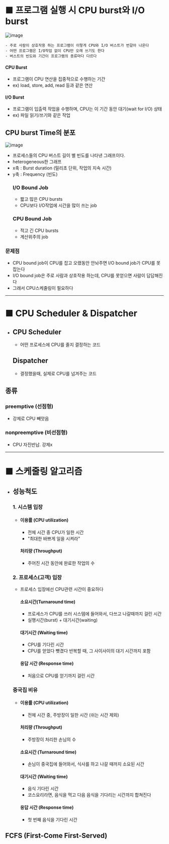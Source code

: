 # ■ 프로그램 실행 시 CPU burst와 I/O burst
![image](https://github.com/user-attachments/assets/d76e9f1b-3133-4613-816b-1277084ff837)
```
- 주로 사람이 상호작용 하는 프로그램이 이렇게 CPU와 I/O 버스트가 번갈아 나온다
- 어떤 프로그램은 I/O작업 없이 CPU만 오래 쓰기도 한다
- 버스트의 빈도와 기간이 프로그램의 종류마다 다르다
```
  #### CPU Burst
  - 프로그램이 CPU 연산을 집중적으로 수행하는 기간
  - ex) load, store, add, read 등과 같은 연산
  #### I/O Burst
  - 프로그램이 입출력 작업을 수행하며, CPU는 이 기간 동안 대기(wait for I/O) 상태
  - ex) 파일 읽기/쓰기와 같은 작업
## CPU burst Time의 분포
![image](https://github.com/user-attachments/assets/ccd121ae-43d2-4f74-a759-2c8774fe070e)
- 프로세스들의 CPU 버스트 길이 별 빈도를 나타낸 그래프이다.
- heterogeneous한 그래프
- x축 : Burst duration (밀리초 단위, 작업의 지속 시간)
- y축 : Frequency (빈도)
  ### I/O Bound Job
  - 짧고 많은 CPU bursts
  - CPU보다 I/O작업에 시간을 많이 쓰는 job
  ### CPU Bound Job
  - 적고 긴 CPU bursts
  - 계산위주의 job
### 문제점
- CPU bound job이 CPU를 잡고 오랬동안 안놔주면 I/O bound job가 CPU를 못잡는다
- I/O bound job은 주로 사람과 상호작용 하는데, CPU를 못얻으면 사람이 답답해진다
- 그래서 CPU스케줄링이 필요하다

---

# ■ CPU Scheduler & Dispatcher
-
  ## CPU Scheduler
  - 어떤 프로세스에 CPU를 줄지 결정하는 코드
  ## Dispatcher
  - 결정했을때, 실제로 CPU를 넘겨주는 코드
## 종류
  ### preemptive (선점형)
  - 강제로 CPU 빼앗음
  ### nonpreemptive (비선점형)
  - CPU 자진반납. 강제x

 ---

# ■ 스케줄링 알고리즘
-
  ## 성능척도
  ### 1. 시스템 입장
  -
    #### 이용률 (CPU utilization)
    - 전체 시간 중 CPU가 일한 시간
    - "최대한 바쁘게 일을 시켜라"
    #### 처리량 (Throughput)
    - 주어진 시간 동안에 완료한 작업의 수
  ### 2. 프로세스(고객) 입장
  - 프로세스 입장에선 CPU관련 시간이 중요하다
    #### 소요시간(Turnaround time)
    - 프로세스가 CPU를 쓰러 시스템에 들어와서, 다쓰고 나갈때까지 걸린 시간
    - 실행시간(burst) + 대기시간(waiting)
    #### 대기시간 (Waiting time)
    - CPU를 기다린 시간
    - CPU를 얻었다 뺏겼다 반복할 때, 그 사이사이의 대기 시간까지 포함
    #### 응답 시간 (Response time)
    - 처음으로 CPU를 얻기까지 걸린 시간
  ### 중국집 비유
  -
    #### 이용률 (CPU utilization)
    - 전체 시간 중, 주방장이 일한 시간 (쉬는 시간 제외)
    #### 처리량 (Throughput)
    - 주방장이 처리한 손님의 수
    #### 소요시간 (Turnaround time)
    - 손님이 중국집에 들어와서, 식사를 하고 나갈 때까지 소요된 시간
    #### 대기시간 (Waiting time)
    - 음식 기다린 시간
    - 코스요리라면, 음식을 먹고 다음 음식을 기다리는 시간까지 합쳐진다
    #### 응답 시간 (Response time)
    - 첫 번째 음식을 기다린 시간
 ## FCFS (First-Come First-Served)
